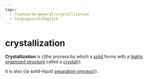```yaml
---
tags:
  - flashcards/general/crystallization
  - languages/in/English
---
```


# crystallization

__Crystallization__ is {{the process by which a [solid](solid.md) forms with a [highly organized structure](crystal%20structure.md) called a [crystal](crystal.md)}}.

It is also {{a solid–liquid [separation process](separation%20process)}}.
